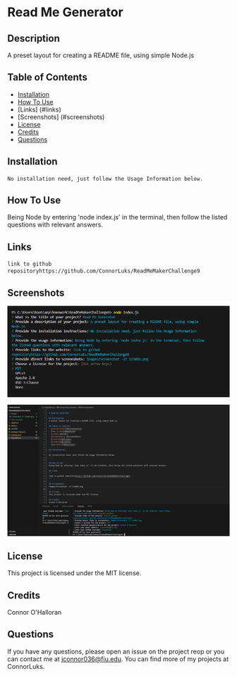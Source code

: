 
# Read Me Generator

## Description
A preset layout for creating a README file, using simple Node.js

## Table of Contents
- [Installation](#installation)
- [How To Use](#howtouse)
- [Links] (#links)
- [Screenshots] (#screenshots)
- [License](#license)
- [Credits](#credits)
- [Questions](#questions)

## Installation
```
No installation need, just follow the Usage Information below.
```

## How To Use
Being Node by entering 'node index.js' in the terminal, then follow the listed questions with relevant answers.

## Links
```
link to github repositoryhttps://github.com/ConnorLuks/ReadMeMakerChallenge9  
```

## Screenshots
![alt text](images/1c9pickingthelicense.png)

![alt text](images/1c9finishedreadmeoutput.png)

## License
This project is licensed under the MIT license.

## Credits
Connor O'Halloran

## Questions
If you have any questions, please open an issue on the project reop or you can contact me at jconnor036@fiu.edu. You can find more of my projects at ConnorLuks.
    